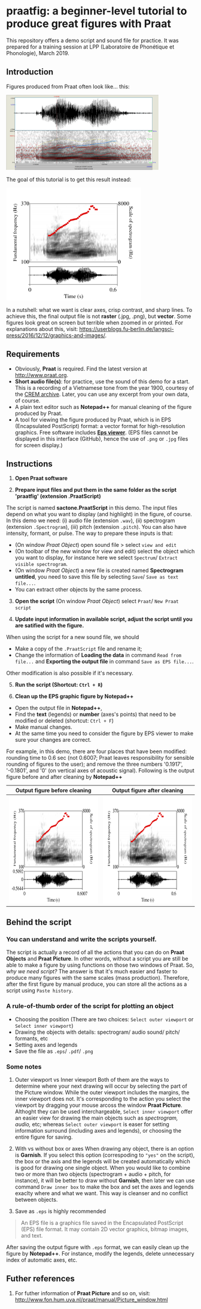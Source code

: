 # praatfig: a beginner-level tutorial to produce great figures with Praat 

This repository offers a demo script and sound file for practice. It was prepared for a training session at LPP (Laboratoire de Phonétique et Phonologie), March 2019.


## Introduction

Figures produced from Praat often look like... this:

 <img src="images/BadFigure.png" alt="Figure 1: an example of bad figure on Praat using screenshort." height="200">

The goal of this tutorial is to get this result instead: 

 <img src="images/sac_Demo_cleaned.png" alt="Figure 1: an example of bad figure on Praat using screenshort." height="300">

In a nutshell: what we want is clear axes, crisp contrast, and sharp lines. To achieve this, the final output file is not **raster** (.jpg, .png), but **vector**. Some figures look great on screen but terrible when zoomed in or printed. For explanations about this, visit: https://userblogs.fu-berlin.de/langsci-press/2016/12/12/graphics-and-images/. 

## Requirements
- Obviously, **Praat** is required. Find the latest version at http://www.praat.org.
- **Short audio file(s)**: for practice, use the sound of this demo for a start. This is a recording of a Vietnamese tone from the year 1900, courtesy of the [CREM archive](https://archives.crem-cnrs.fr/archives/items/CNRSMH_I_1900_001_004/). Later, you can use any excerpt from your own data, of course. 
- A plain text editor such as **Notepad++** for manual cleaning of the figure produced by Praat. 
- A tool for viewing the figure produced by Praat, which is in EPS (Encapsulated PostScript) format: a vector format for high-resolution graphics. Free software includes [**Eps viewer**](https://epsviewer.org/). (EPS files cannot be displayed in this interface (GitHub), hence the use of `.png` or `.jpg` files for screen display.)

## Instructions

1. **Open Praat software**

2. **Prepare input files and put them in the same folder as the script 'praatfig' (extension .PraatScript)** 

The script is named **sactone.PraatScript** in this demo. 
The input files depend on what you want to display (and highlight) in the figure, of course. In this demo we need: (i) audio file (extension `.wav`), (ii) spectrogram (extension `.Spectrogram`), (iii) pitch (extension `.pitch`). You can also have intensity, formant, or pulse. The way to prepare these inputs is that: 
- (On window *Praat Object*) open sound file > select `view and edit`
- (On toolbar of the new window for view and edit) select the object which you want to display, for instance here we select `Spectrum`/ `Extract visible spectrogram`. 
- (On window *Praat Object*) a new file is created named **Spectrogram untitled**, you need to save this file by selecting `Save`/ `Save as text file...`. 
- You can extract other objects by the same process.

3. **Open the script**
(On window *Praat Object*) select `Praat`/ `New Praat script`

4. **Update input information in available script, adjust the script until you are satified with the figure.**

When using the script for a new sound file, we should 
- Make a copy of the `.PraatScript` file and rename it;
- Change the information of **Loading the data** in command `Read from file...` and **Exporting the output file** in command `Save as EPS file...`. 

Other modification is also possible if it's necessary.

5. **Run the script (Shortcut: `Ctrl + R`)**

6. **Clean up the EPS graphic figure by Notepad++**
- Open the output file in **Notepad++**, 
- Find the **text** (legends) or **number** (axes's points) that need to be modified or deleted (shortcut: `Ctrl + F`)
- Make manual changes.
- At the same time you need to consider the figure by EPS viewer to make sure your changes are correct. 

For example, in this demo, there are four places that have been modified: rounding time to 0.6 sec (not 0.6007; Praat leaves responsibility for sensible rounding of figures to the user); and remove the three numbers '0.1917', '-0.1801', and '0' (on vertical axes of acoustic signal). Following is the output figure before and after cleaning by **Notepad++**

Output figure before cleaning | Output figure after cleaning
----------------------------- | ----------------------------
<img src="images/sac_Demo.png" height="288"> | <img src="images/sac_Demo_cleaned.png" height="288">

## Behind the script 
### You can understand and write the scripts yourself.
The script is actually a record of all the actions that you can do on **Praat Objects** and **Praat Picture**. In other words, without a script you are still be able to make a figure by using functions on those two windows of Praat. 
So, *why we need script?* The answer is that it's much easier and faster to produce many figures with the same scales (mass production). Therefore, after the first figure by manual produce, you can store all the actions as a script using `Paste history`.

### A rule-of-thumb order of the script for plotting an object 
- Choosing the position (There are two choices: `Select outer viewport` or `Select inner viewport`) 
- Drawing the objects with details: spectrogram/ audio sound/ pitch/ formants, etc
- Setting axes and legends
- Save the file as `.eps`/ `.pdf`/ `.png`

### Some notes
1. Outer viewport vs Inner viewport 
Both of them are the ways to determine where your next drawing will occur by selecting the part of the Picture window. While the outer viewport includes the margins, the inner viewport does not. It's corresponding to the action you select the viewport by dragging your mouse arcoss the window **Praat Picture**. Althoght they can be used interchargeable, `Select inner viewport` offer an easier view for drawing the main objects such as *spectrogram, audio,* etc; whereas `Select outer viewport` is easer for setting information surround (including axes and legends), or choosing the entire figure for saving. 

2. With vs without box or axes 
 When drawing any object, there is an option is **Garnish**. If you select this option (correspoding to `"yes"` on the script), the box or the axis and the legends will be created automatically which is good for drawing one single object. When you would like to combine two or more than two objects (spectrogram + audio + pitch, for instance), it will be better to draw without **Garnish**, then later we can use command `Draw inner box` to make the box and set the axes and legends exaclty where and what we want. This way is cleanser and no conflict between objects. 
 
3. Save as `.eps` is highly recommended 
> An EPS file is a graphics file saved in the Encapsulated PostScript (EPS) file format. It may contain 2D vector graphics, bitmap images, and text. 

After saving the output figure with `.eps` format, we can easily clean up the figure by **Notepad++**. For instance, modify the legends, delete unnecessary index of automatic axes, etc.

## Futher references
1. For futher information of **Praat Picture** and so on, visit: http://www.fon.hum.uva.nl/praat/manual/Picture_window.html
